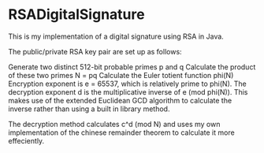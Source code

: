 # RSADigitalSignature

This is my implementation of a digital signature using RSA in Java.

The public/private RSA key pair are set up as follows:

Generate two distinct 512-bit probable primes p and q
Calculate the product of these two primes N = pq
Calculate the Euler totient function phi(N)
Encryption exponent is e = 65537, which is relatively prime to phi(N).
The decryption exponent d is the multiplicative inverse of e (mod phi(N)). This makes use of the extended Euclidean GCD algorithm to calculate the inverse rather than using a built in library method.

The decryption method calculates c^d (mod N) and uses my own implementation of the chinese remainder theorem to calculate it more effeciently.
